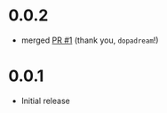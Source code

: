 # 0.0.2

- merged [PR #1](https://github.com/AndreyMrovol/LethalApparatusFix/pull/1) (thank you, `dopadream`!)

# 0.0.1

- Initial release
